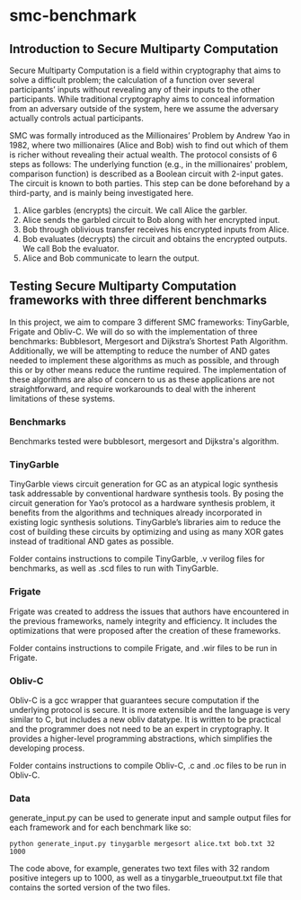 # smc-benchmark
## Introduction to Secure Multiparty Computation
Secure Multiparty Computation is a field within cryptography that aims to solve a difficult problem; the calculation of a function over several participants’ inputs without revealing any of their inputs to the other participants. While traditional cryptography aims to conceal information from an adversary outside of the system, here we assume the adversary actually controls actual participants. 

SMC was formally introduced as the Millionaires’ Problem by Andrew Yao in 1982, where two millionaires (Alice and Bob) wish to find out which of them is richer without revealing their actual wealth. The protocol consists of 6 steps as follows:
The underlying function (e.g., in the millionaires' problem, comparison function) is described as a Boolean circuit with 2-input gates. The circuit is known to both parties. This step can be done beforehand by a third-party, and is mainly being investigated here.

1. Alice garbles (encrypts) the circuit. We call Alice the garbler.
2. Alice sends the garbled circuit to Bob along with her encrypted input.
3. Bob through oblivious transfer receives his encrypted inputs from Alice.
4. Bob evaluates (decrypts) the circuit and obtains the encrypted outputs. We call Bob the evaluator.
5. Alice and Bob communicate to learn the output.

## Testing Secure Multiparty Computation frameworks with three different benchmarks

In this project, we aim to compare 3 different SMC frameworks: TinyGarble, Frigate and Obliv-C. We will do so with the implementation of three benchmarks: Bubblesort, Mergesort and Dijkstra’s Shortest Path Algorithm. Additionally, we will be attempting to reduce the number of AND gates needed to implement these algorithms as much as possible, and through this or by other means reduce the runtime required. The implementation of these algorithms are also of concern to us as these applications are not straightforward, and require workarounds to deal with the inherent limitations of these systems.

### Benchmarks
Benchmarks tested were bubblesort, mergesort and Dijkstra's algorithm. 

### TinyGarble
TinyGarble views circuit generation for GC as an atypical logic synthesis task addressable by conventional hardware synthesis tools. By posing the circuit generation for Yao’s protocol as a hardware synthesis problem, it benefits from the algorithms and techniques already incorporated in existing logic synthesis solutions. TinyGarble’s libraries aim to reduce the cost of building these circuits by optimizing and using as many XOR gates instead of traditional AND gates as possible.

Folder contains instructions to compile TinyGarble, .v verilog files for benchmarks, as well as .scd files to run with TinyGarble.

### Frigate
Frigate was created to address the issues that authors have encountered in the previous frameworks, namely integrity and efficiency. It includes the optimizations that were proposed after the creation of these frameworks.

Folder contains instructions to compile Frigate, and .wir files to be run in Frigate.

### Obliv-C
Obliv-C is a gcc wrapper that guarantees secure computation if the underlying protocol is secure. It is more extensible and the language is very similar to C, but includes a new obliv datatype. It is written to be practical and the programmer does not need to be an expert in cryptography. It provides a higher-level programming abstractions, which simplifies the developing process. 

Folder contains instructions to compile Obliv-C, .c and .oc files to be run in Obliv-C.

### Data
generate_input.py can be used to generate input and sample output files for each framework and for each benchmark like so:
```
python generate_input.py tinygarble mergesort alice.txt bob.txt 32 1000
````
The code above, for example, generates two text files with 32 random positive integers up to 1000, as well as a tinygarble_trueoutput.txt file that contains the sorted version of the two files.

